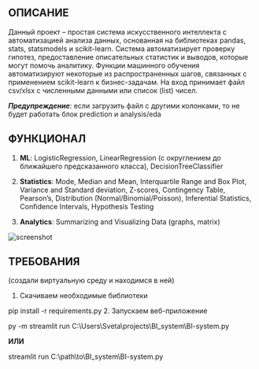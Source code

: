 ## ОПИСАНИЕ 
Данный проект – простая система искусственного интеллекта с автоматизацией анализа данных, основанная на библиотеках pandas, stats, statsmodels и scikit-learn.
Система автоматизирует проверку гипотез, предоставление описательных статистик и выводов, которые могут помочь аналитику.
Функции машинного обучения автоматизируют некоторые из распространенных шагов, связанных с применением scikit-learn к бизнес-задачам.
На вход принимает файл csv/xlsx с численными данными или список (list) чисел.

***Предупреждение***: если загрузить файл с другими колонками, то не будет работать блок prediction и analysis/eda


## ФУНКЦИОНАЛ
1. **ML**: LogisticRegression, LinearRegression (с округлением до ближайшего предсказанного класса), DecisionTreeClassifier

2. **Statistics**: Mode, Median and Mean, Interquartile Range and Box Plot, Variance and Standard deviation, Z-scores, Contingency Table, Pearson’s, Distribution (Normal/Binomial/Poisson), Inferential Statistics, Confidence Intervals, Hypothesis Testing

3. **Analytics**: Summarizing and Visualizing Data (graphs, matrix)

![screenshot](https://user-images.githubusercontent.com/81550686/196056168-8d274b39-2dd2-4746-b996-f97c8bb1aa8b.jpg)


## ТРЕБОВАНИЯ
(создали виртуальную среду и находимся в ней)
1. Скачиваем необходимые библиотеки

pip install -r requirements.py 
2. Запускаем веб-приложение

py -m streamlit run C:\Users\Sveta\projects\BI_system\BI-system.py

**ИЛИ**

streamlit run C:\path\to\BI_system\BI-system.py 
